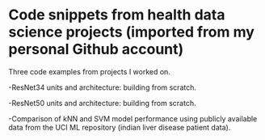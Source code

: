 # Code snippets from health data science projects (imported from my personal Github account)

Three code examples from projects I worked on.

-ResNet34 units and architecture: building from scratch.

-ResNet50 units and architecture: building from scratch.

-Comparison of kNN and SVM model performance using publicly available data from the UCI ML repository (indian liver disease patient data).
